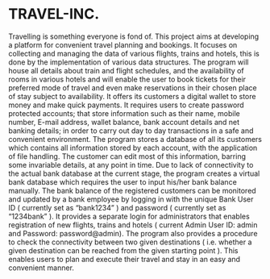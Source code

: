 # TRAVEL-INC.
Travelling is something everyone is fond of. This project aims at developing a platform for convenient travel planning and bookings.  It focuses on collecting and managing the data of various flights, trains and hotels, this is done by the implementation of various data structures. The program will house all details about train and flight schedules, and the availability of rooms in various hotels and will enable the user to book tickets for their preferred mode of travel and even make reservations in their chosen place of stay subject to availability. It offers its customers a digital wallet to store money and make quick payments. It requires users to create password protected accounts; that store information such as their name, mobile number, E-mail address, wallet balance, bank account details and net banking details; in order to carry out day to day transactions in a safe and convenient environment. The program stores a database of all its customers which contains all information stored by each account, with the application of file handling. The customer can edit most of this information, barring some invariable details, at any point in time. Due to lack of connectivity to the actual bank database at the current stage, the program creates a virtual bank database which requires the user to input his/her bank balance manually. The bank balance of the registered customers can be monitored and updated by a bank employee by logging in with the unique Bank User ID ( currently set as “bank1234” ) and password ( currently set as “1234bank” ). It provides a separate login for administrators that enables  registration of new flights, trains and hotels ( current Admin User ID: admin and Password: password@admin). The program also provides a procedure to check the connectivity between two given destinations ( i.e. whether a given destination can be reached from the given starting point ). This enables users to plan and execute their travel and stay in an easy and convenient manner. 

